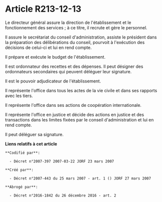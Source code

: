 # Article R213-12-13

Le directeur général assure la direction de l'établissement et le fonctionnement des services ; à ce titre, il recrute et
gère le personnel.

Il assure le secrétariat du conseil d'administration, assiste le président dans la préparation des délibérations du conseil,
pourvoit à l'exécution des décisions de celui-ci et lui en rend compte.

Il prépare et exécute le budget de l'établissement.

Il est ordonnateur des recettes et des dépenses. Il peut désigner des ordonnateurs secondaires qui peuvent déléguer leur
signature.

Il est le pouvoir adjudicateur de l'établissement.

Il représente l'office dans tous les actes de la vie civile et dans ses rapports avec les tiers.

Il représente l'office dans ses actions de coopération internationale.

Il représente l'office en justice et décide des actions en justice et des transactions dans les limites fixées par le conseil
d'administration et lui en rend compte.

Il peut déléguer sa signature.

**Liens relatifs à cet article**

	**Codifié par**:

	  - Décret n°2007-397 2007-03-22 JORF 23 mars 2007

	**Créé par**:

	  - Décret n°2007-443 du 25 mars 2007 - art. 1 () JORF 27 mars 2007

	**Abrogé par**:

	  - Décret n°2016-1842 du 26 décembre 2016 - art. 2
